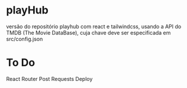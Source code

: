 # playHub

versão do repositório playhub com react e tailwindcss, usando a API do TMDB (The Movie DataBase), cuja chave deve ser especificada em src/config.json

# To Do

React Router
Post Requests
Deploy